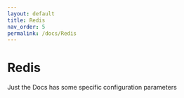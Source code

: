 ```yaml
---
layout: default
title: Redis
nav_order: 5
permalink: /docs/Redis
---
```


# Redis

Just the Docs has some specific configuration parameters


